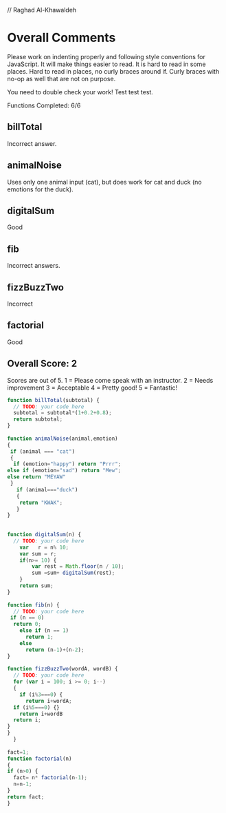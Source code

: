 // Raghad Al-Khawaldeh

# Overall Comments
Please work on indenting properly and following style conventions for JavaScript. It will make things easier to read. It is hard to read in some places.
Hard to read in places, no curly braces around if. Curly braces with no-op as well that are not on purpose.

You need to double check your work! Test test test.

Functions Completed: 6/6

## billTotal
Incorrect answer.

## animalNoise
Uses only one animal input (cat), but does work for cat and duck (no emotions for the duck).

## digitalSum
Good

## fib
Incorrect answers.

## fizzBuzzTwo
Incorrect

## factorial
Good

## Overall Score: 2

Scores are out of 5.
1 = Please come speak with an instructor.
2 = Needs improvement
3 = Acceptable
4 = Pretty good!
5 = Fantastic!

```js
function billTotal(subtotal) {
  // TODO: your code here
  subtotal = subtotal*(1+0.2+0.8);
  return subtotal;
}
​
function animalNoise(animal,emotion)
{
 if (animal === "cat")
 {
  if (emotion="happy") return "Prrr";
else if (emotion="sad") return "Mew";
else return "MEYAW"
 }
   if (animal==="duck")
   {
    return "KWAK";
   }
}
​
​
function digitalSum(n) {
  // TODO: your code here
    var   r = n% 10;
    var sum = r;
    if(n>= 10) {
        var rest = Math.floor(n / 10);
        sum =sum+ digitalSum(rest);
    }
    return sum;
}
​
function fib(n) {
  // TODO: your code here
 if (n == 0)
  return 0;
    else if (n == 1)
      return 1;
    else
      return (n-1)+(n-2);
}
​
function fizzBuzzTwo(wordA, wordB) {
  // TODO: your code here
  for (var i = 100; i >= 0; i--)
  {
    if (i%3===0) {
      return i+wordA;
  if (i%5===0) {}
    return i+wordB
  return i;
}
}
  }
​
fact=1;
function factorial(n)
{
if (n>0) {
  fact= n* factorial(n-1);
  n=n-1;
}
return fact;
}
​

```
